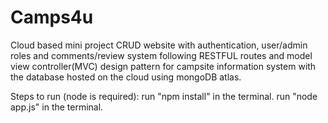 # Camps4u
Cloud based mini project
CRUD website with authentication, user/admin roles and comments/review system following RESTFUL routes and model view controller(MVC) design pattern for campsite information system with the database hosted on the cloud using mongoDB atlas.

Steps to run (node is required):
run "npm install" in the terminal.
run "node app.js" in the terminal.
